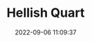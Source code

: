 ---
date: 2022-09-06 11:09:37
title: 'Hellish Quart'	
tags: [physics based, 3D fighter, PC]
img: https://i.imgur.com/1yDYsMT.jpg
price: $16.99 One TIme (Early Access)
link: https://store.steampowered.com/app/1000360/Hellish_Quart/	

twitter: https://twitter.com/KuboldK
---